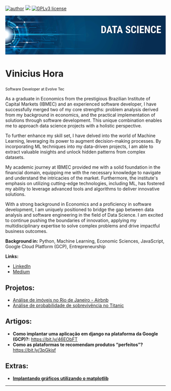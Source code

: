 [![author](https://img.shields.io/badge/author-viniciushora-red.svg)](https://www.linkedin.com/in/vinicius-hora/) [![](https://img.shields.io/badge/python-3.7+-blue.svg)](https://www.python.org/downloads/release/python-365/) [![GPLv3 license](https://img.shields.io/badge/License-GPLv3-blue.svg)](http://perso.crans.org/besson/LICENSE.html)

<p align="center">
  <img src="banner.png" >
</p>

# Vinicius Hora

<sub>Software Developer at Evolve Tec</sub>

As a graduate in Economics from the prestigious Brazilian Institute of Capital Markets (IBMEC) and an experienced software developer, I have successfully merged two of my core strengths: problem analysis derived from my background in economics, and the practical implementation of solutions through software development. This unique combination enables me to approach data science projects with a holistic perspective.

To further enhance my skill set, I have delved into the world of Machine Learning, leveraging its power to augment decision-making processes. By incorporating ML techniques into my data-driven projects, I am able to extract valuable insights and unlock hidden patterns from complex datasets.

My academic journey at IBMEC provided me with a solid foundation in the financial domain, equipping me with the necessary knowledge to navigate and understand the intricacies of the market. Furthermore, the institute's emphasis on utilizing cutting-edge technologies, including ML, has fostered my ability to leverage advanced tools and algorithms to deliver innovative solutions.

With a strong background in Economics and a proficiency in software development, I am uniquely positioned to bridge the gap between data analysis and software engineering in the field of Data Science. I am excited to continue pushing the boundaries of innovation, applying my multidisciplinary expertise to solve complex problems and drive impactful business outcomes.

**Background in:** Python, Machine Learning, Economic Sciences, JavaScript, Google Cloud Platform (GCP), Entrepreneurship

**Links:**

- [LinkedIn](https://www.linkedin.com/in/vinicius-hora/)
- [Medium](https://medium.com/@viniciusghora)

## Projetos:

- [Análise de imóveis no Rio de Janeiro - Airbnb](https://github.com/vinihora/portfolio_data_science/blob/main/projects/Analisando_os_Dados_do_Airbnb.ipynb)
- [Análise de probabilidade de sobrevivência no Titanic](https://github.com/vinihora/portfolio_data_science/blob/main/projects/TItanic.ipynb)

## Artigos:

- **Como implantar uma aplicação em django na plataforma da Google (GCP)?:** https://bit.ly/46EObFT
- **Como as plataformas te recomendam produtos “perfeitos”?** https://bit.ly/3pGkjsf

## Extras:

- [**Implantando gráficos utilizando o matplotlib**](https://github.com/vinihora/portfolio_data_science/blob/main/extras/plotting_data_with_matplotlib.ipynb)

---
